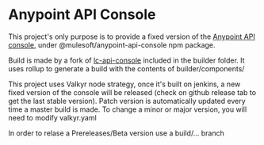 # Anypoint API Console

This project's only purpose is to provide a fixed version of the [Anypoint API console](https://github.com/advanced-rest-client/anypoint-api-console), under @mulesoft/anypoint-api-console npm package.

Build is made by a fork of [lc-api-console](https://github.com/advanced-rest-client/lc-api-console) included in the builder folder. It uses rollup to generate a build with the contents of builder/components/

This project uses Valkyr node strategy, once it's built on jenkins, a new fixed version of the console will be released (check on github release tab to get the last stable version).
Patch version is automatically updated every time a master build is made. To change a minor or major version, you will need to modify valkyr.yaml 

In order to relase a Prereleases/Beta version use a build/... branch
